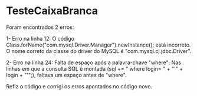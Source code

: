 # TesteCaixaBranca

Foram encontrados 2 erros:

1- Erro na linha 12:
O código Class.forName("com.mysql.Driver.Manager").newInstance(); está incorreto. O nome correto da classe do driver do MySQL é "com.mysql.cj.jdbc.Driver".

2- Erro na linha 24:
Falta de espaço após a palavra-chave "where":
Nas linhas em que a consulta SQL é montada (sql += " where login= " + "'" + login + "'";), faltava um espaço antes de "where".

Refiz o código e corrigi os erros apontados no código novo.
